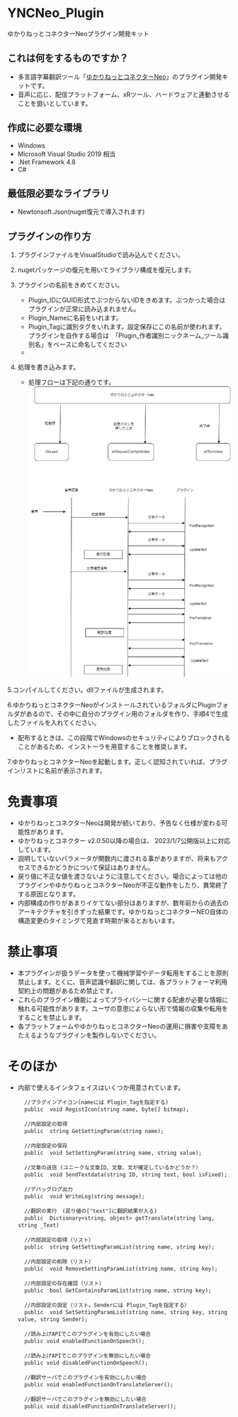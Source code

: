 
# YNCNeo_Plugin
ゆかりねっとコネクターNeoプラグイン開発キット

## これは何をするものですか？
* 多言語字幕翻訳ツール「[ゆかりねっとコネクターNeo](https://www.machanbazaar.com/ync-neo/)」のプラグイン開発キットです。
* 音声に応じ、配信プラットフォーム、xRツール、ハードウェアと連動させることを狙いとしています。

## 作成に必要な環境
* Windows 
* Microsoft Visual Studio 2019 相当
* .Net Framework 4.8
* C#

## 最低限必要なライブラリ
* Newtonsoft.Json(nuget復元で導入されます)

## プラグインの作り方
1. プラグインファイルをVisualStudioで読み込んでください。

2. nugetパッケージの復元を用いてライブラリ構成を復元します。

3. プラグインの名前をきめてください。
	* Plugin_IDにGUID形式でぶつからないIDをきめます。ぶつかった場合はプラグインが正常に読み込まれません。
	* Plugin_Nameに名前をいれます。
	* Plugin_Tagに識別タグをいれます。設定保存にこの名前が使われます。プラグインを自作する場合は　「Plugin_作者識別ニックネーム_ツール識別名」をベースに命名してください
	* 
4.  処理を書き込みます。
	* 処理フローは下記の通りです。
![処理フロー](./image/fn_flow.png)

5.コンパイルしてください。dllファイルが生成されます。

6.ゆかりねっとコネクターNeoがインストールされているフォルダにPluginフォルダがあるので、その中に自分のプラグイン用のフォルダを作り、手順4で生成したファイルを入れてください。
* 配布するときは、この段階でWindowsのセキュリティによりブロックされることがあるため、インストーラを用意することを推奨します。

7.ゆかりねっとコネクターNeoを起動します。正しく認知されていれば、プラグインリストに名前が表示されます。

# 免責事項
* ゆかりねっとコネクターNeoは開発が続いており、予告なく仕様が変わる可能性があります。
* ゆかりねっとコネクター v2.0.50以降の場合は、 2023/1/7公開版以上に対応しています。
* 説明していないパラメータが関数内に渡される事がありますが、将来もアクセスできるかどうかについて保証はありません。
* 戻り値に不正な値を渡さないように注意してください。場合によっては他のプラグインやゆかりねっとコネクターNeoが不正な動作をしたり、異常終了する原因となります。
* 内部構成の作りがあまりイケてない部分はありますが、数年前からの過去のアーキテクチャを引きずった結果です。ゆかりねっとコネクターNEO自体の構造変更のタイミングで見直す時期が来るとおもいます。

# 禁止事項
* 本プラグインが扱うデータを使って機械学習やデータ転用をすることを原則禁止します。とくに、音声認識や翻訳に関しては、各プラットフォーマ利用契約上の問題があるため禁止です。
* これらのプラグイン機能によってプライバシーに関する配慮が必要な情報に触れる可能性があります。ユーザの意思によらない形で情報の収集や転用をすることを禁止します。
* 各プラットフォームやゆかりねっとコネクターNeoの運用に損害や支障をあたえるようなプラグインを製作しないでください。

# そのほか
* 内部で使えるインタフェイスはいくつか用意されています。

        //プラグインアイコン(nameには Plugin_Tagを指定する)
        public  void RegistIcon(string name, byte[] bitmap);

        //内部設定の取得
        public  string GetSettingParam(string name);

        //内部設定の保存
        public  void SetSettingParam(string name, string value);

        //文章の送信 (ユニークな文章ID、文章、文が確定しているかどうか？）
        public  void SendTextdata(string ID, string text, bool isFixed);

        //デバッグログ出力
        public  void WriteLog(string message);

        //翻訳の実行　(戻り値の["text"]に翻訳結果が入る)
        public  Dictionary<string, object> getTranslate(string lang, string _Text)

        //内部設定の取得（リスト）
        public  string GetSettingParamList(string name, string key);

        //内部設定の削除（リスト）
        public  void RemoveSettingParamList(string name, string key);

        //内部設定の存在確認（リスト）
        public  bool GetContainsParamList(string name, string key);

        //内部設定の設定（リスト。Senderには Plugin_Tagを指定する）
        public  void SetSettingParamList(string name, string key, string value, string Sender);

		//読み上げAPIでこのプラグインを有効にしたい場合
		public void enabledFunctionOnSpeech();

		//読み上げAPIでこのプラグインを無効にしたい場合
		public void disabledFunctionOnSpeech();

		//翻訳サーバでこのプラグインを有効にしたい場合
		public void enabledFunctionOnTranslateServer();

		//翻訳サーバでこのプラグインを無効にしたい場合
		public void disabledFunctionOnTranslateServer();
